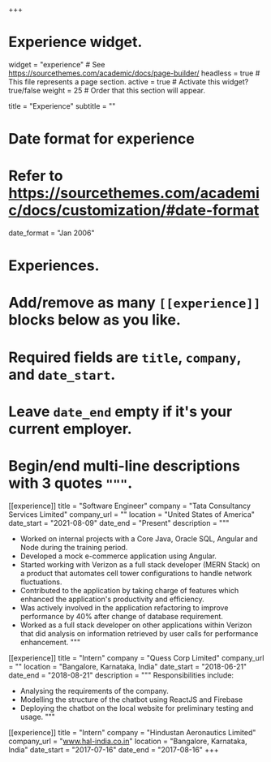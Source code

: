 +++
# Experience widget.
widget = "experience"  # See https://sourcethemes.com/academic/docs/page-builder/
headless = true  # This file represents a page section.
active = true  # Activate this widget? true/false
weight = 25  # Order that this section will appear.

title = "Experience"
subtitle = ""

# Date format for experience
#   Refer to https://sourcethemes.com/academic/docs/customization/#date-format
date_format = "Jan 2006"

# Experiences.
#   Add/remove as many `[[experience]]` blocks below as you like.
#   Required fields are `title`, `company`, and `date_start`.
#   Leave `date_end` empty if it's your current employer.
#   Begin/end multi-line descriptions with 3 quotes `"""`.

[[experience]]
  title = "Software Engineer"
  company = "Tata Consultancy Services Limited"
  company_url = ""
  location = "United States of America"
  date_start = "2021-08-09"
  date_end = "Present"
  description = """
  *	Worked on internal projects with a Core Java, Oracle SQL, Angular and Node during the training period.
  *	Developed a mock e-commerce application using Angular.
  *	Started working with Verizon as a full stack developer (MERN Stack) on a product that automates cell tower configurations to handle network fluctuations.
  *	Contributed to the application by taking charge of features which enhanced the application's productivity and efficiency.
  *	Was actively involved in the application refactoring to improve performance by 40% after change of database requirement.
  *	Worked as a full stack developer on other applications within Verizon that did analysis on information retrieved by user calls for performance enhancement.
  """

[[experience]]
  title = "Intern"
  company = "Quess Corp Limited"
  company_url = ""
  location = "Bangalore, Karnataka, India"
  date_start = "2018-06-21"
  date_end = "2018-08-21"
  description = """
  Responsibilities include:
  
  * Analysing the requirements of the company.
  * Modelling the structure of the chatbot using ReactJS and Firebase 
  * Deploying the chatbot on the local website for preliminary testing and usage.
  """

[[experience]]
  title = "Intern"
  company = "Hindustan Aeronautics Limited"
  company_url = "www.hal-india.co.in"
  location = "Bangalore, Karnataka, India"
  date_start = "2017-07-16"
  date_end = "2017-08-16"
+++
